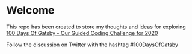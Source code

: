 # Welcome

This repo has been created to store my thoughts and ideas for exploring [100 Days Of Gatsby - Our Guided Coding Challenge for 2020](https://www.gatsbyjs.org/blog/100days/)

Follow the discussion on Twitter with the hashtag [#100DaysOfGatsby](https://twitter.com/search?q=%23100DaysOfGatsby)
